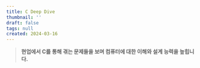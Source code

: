 ```yaml
---
title: C Deep Dive
thumbnail: ''
draft: false
tags: null
created: 2024-03-16
---
```



 > 
 > **현업에서 C를 통해 겪는 문제들을 보며 컴퓨터에 대한 이해와 설계 능력을 높힙니다.**
